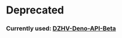 # Deprecated 

### Currently used: [DZHV-Deno-API-Beta](https://github.com/corvardt/DZHV-Deno-API-Beta)
